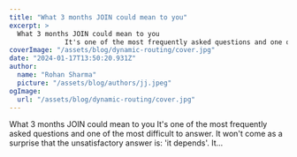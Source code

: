 ```yaml
---
title: "What 3 months JOIN could mean to you"
excerpt: >
  What 3 months JOIN could mean to you
              It's one of the most frequently asked questions and one of the most difficult to answer. It won't come as a surprise that the unsatisfactory answer is:
coverImage: "/assets/blog/dynamic-routing/cover.jpg"
date: "2024-01-17T13:50:20.931Z"
author:
  name: "Rohan Sharma"
  picture: "/assets/blog/authors/jj.jpeg"
ogImage:
  url: "/assets/blog/dynamic-routing/cover.jpg"
---
```


What 3 months JOIN could mean to you
            It's one of the most frequently asked questions and one of the most difficult to answer. It won't come as a surprise that the unsatisfactory answer is: 'it depends'. It...